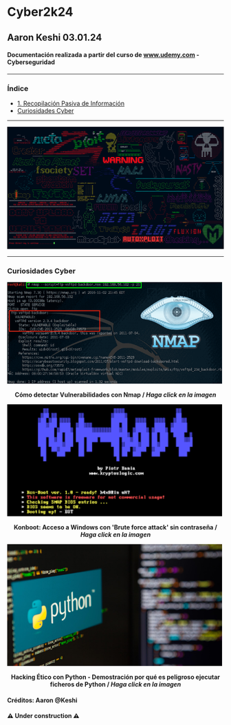 # Cyber2k24

## Aaron Keshi 03.01.24

#### Documentación realizada a partir del curso de www.udemy.com - Cyberseguridad

---

### **Índice**

- [1. Recopilación Pasiva de Información](https://github.com/KeshiKiD03/Cyber2k24/tree/main/1.%20Recopilación%20Pasiva%20de%20Información)
- [Curiosidades Cyber](#curiosidades-cyber)

---

![](./image/kali.png)

---

### Curiosidades Cyber

<div>
    <a href="https://www.youtube.com/shorts/e4WLubfvRUc" target="_blank">
        <img src="./image/Nmap-Kali-Linux-Guide.png" alt="Cómo detectar Vulnerabilidades con Nmap" style="width: 500px; height: auto;">
    </a>
    <p style="text-align: center; font-weight: bold">Cómo detectar Vulnerabilidades con Nmap / <i>Haga click en la imagen</i></p>
</div>

<div>
    <a href="https://x.com/HackersOIHEC/status/1743775548025790865?t=pS9KTNkHNJis9vx_RgCpNg&s=08" target="_blank">
        <img src="./image/Konboot.png" alt="Konboot: Acceso a Windows con 'Brute force attack' sin contraseña" style="width: 500px; height: auto;">
    </a>
    <p style="text-align: center; font-weight: bold">Konboot: Acceso a Windows con 'Brute force attack' sin contraseña / <i>Haga click en la imagen</i></p>
</div>

<div>
    <a href="https://youtube.com/shorts/e4WLubfvRUc?si=IcFxDByw3Ql-Fabd" target="_blank">
        <img src="./image/Python.png" alt="Hacking Ético con Python - Demostración por qué es peligroso ejecutar ficheros de Python" style="width: 500px; height: auto;">
    </a>
    <p style="text-align: center; font-weight: bold">Hacking Ético con Python - Demostración por qué es peligroso ejecutar ficheros de Python / <i>Haga click en la imagen</i></p>
</div>



#### Créditos: Aaron @Keshi

#### ⚠️ Under construction ⚠️